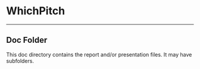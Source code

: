 # WhichPitch
***
## Doc Folder

This doc directory contains the report and/or presentation files. It may have subfolders.